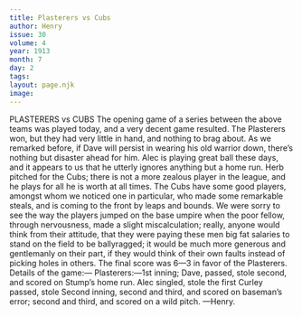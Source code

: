 ```yaml
---
title: Plasterers vs Cubs
author: Henry
issue: 30
volume: 4
year: 1913
month: 7
day: 2
tags:
layout: page.njk
image:
---
```

PLASTERERS vs CUBS    The opening game of a series between the above teams was played today, and a very decent game resulted. The Plasterers won, but they had very little in hand, and nothing to brag about. As we remarked before, if Dave will persist in wearing his old warrior down, there’s nothing but disaster ahead for him. Alec is playing great ball these days, and it appears to us that he utterly ignores anything but a home run. Herb pitched for the Cubs; there is not a more zealous player in the league, and he plays for all he is worth at all times. The Cubs have some good players, amongst whom we noticed one in particular, who made some remarkable steals, and is coming to the front by leaps and bounds. We were sorry to see the way the players jumped on the base umpire when the poor fellow, through nervousness, made a slight miscalculation; really, anyone would think from their attitude, that they were paying these men big fat salaries to stand on the field to be ballyragged; it would be much more generous and gentlemanly on their part, if they would think of their own faults instead of picking holes in others. The final score was 6—3 in favor of the Plasterers. Details of the game:— Plasterers:—1st inning; Dave, passed, stole second, and scored on Stump’s home run. Alec singled, stole the first Curley passed, stole Second inning, second and third, and scored on baseman’s error; second and third, and scored on a wild pitch. —Henry.    


